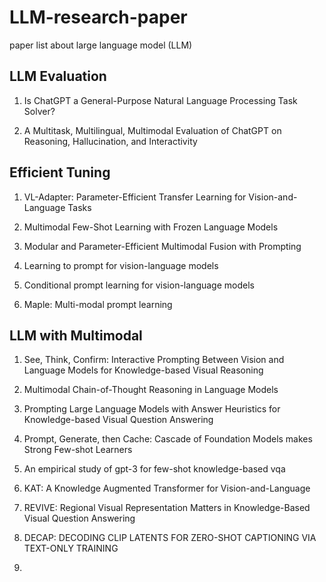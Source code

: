 # LLM-research-paper
paper list about large language model (LLM)

## LLM Evaluation

1. Is ChatGPT a General-Purpose Natural Language Processing Task Solver? 
  
2. A Multitask, Multilingual, Multimodal Evaluation of ChatGPT on Reasoning, Hallucination, and Interactivity

## Efficient Tuning

1. VL-Adapter: Parameter-Efficient Transfer Learning for Vision-and-Language Tasks

2. Multimodal Few-Shot Learning with Frozen Language Models

3. Modular and Parameter-Efficient Multimodal Fusion with Prompting

4. Learning to prompt for vision-language models

5. Conditional prompt learning for vision-language models

6. Maple: Multi-modal prompt learning

## LLM with Multimodal 

1. See, Think, Confirm: Interactive Prompting Between Vision and Language Models for Knowledge-based Visual Reasoning

2. Multimodal Chain-of-Thought Reasoning in Language Models

3. Prompting Large Language Models with Answer Heuristics for Knowledge-based Visual Question Answering

4. Prompt, Generate, then Cache: Cascade of Foundation Models makes Strong Few-shot Learners

5. An empirical study of gpt-3 for few-shot knowledge-based vqa

6. KAT: A Knowledge Augmented Transformer for Vision-and-Language

7. REVIVE: Regional Visual Representation Matters in Knowledge-Based Visual Question Answering

8. DECAP: DECODING CLIP LATENTS FOR ZERO-SHOT CAPTIONING VIA TEXT-ONLY TRAINING

9. 


